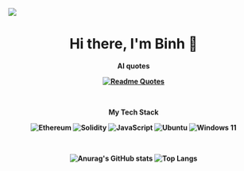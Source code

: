 ![](https://user-images.githubusercontent.com/74038190/225813708-98b745f2-7d22-48cf-9150-083f1b00d6c9.gif)
<h1 align="center"> Hi there, I'm Binh 👋</h1>

<div align="center">
<p><b>AI quotes</b</p>
  
[![Readme Quotes](https://quotes-github-readme.vercel.app/api?type=horizontal&theme=dark)](https://github.com/piyushsuthar/github-readme-quotes)
  
</div>
</br>

<p align="center"><b>My Tech Stack</b></p>
<div align="center">
  
![Ethereum](https://img.shields.io/badge/Ethereum-3C3C3D?style=for-the-badge&logo=Ethereum&logoColor=white)
![Solidity](https://img.shields.io/badge/Solidity-%23363636.svg?style=for-the-badge&logo=solidity&logoColor=white)
![JavaScript](https://img.shields.io/badge/javascript-%23323330.svg?style=for-the-badge&logo=javascript&logoColor=%23F7DF1E)
![Ubuntu](https://img.shields.io/badge/Ubuntu-E95420?style=for-the-badge&logo=ubuntu&logoColor=white)
![Windows 11](https://img.shields.io/badge/Windows%2011-%230079d5.svg?style=for-the-badge&logo=Windows%2011&logoColor=white)
</div>

</br>

<div align="center">
  
![Anurag's GitHub stats](https://github-readme-stats.vercel.app/api?username=binh1232004&show_icons=true&theme=dracula)
![Top Langs](https://github-readme-stats.vercel.app/api/top-langs/?username=binh1232004&show_icons=true&theme=dracula&size_weight=0.5&count_weight=0.5)

</div>

